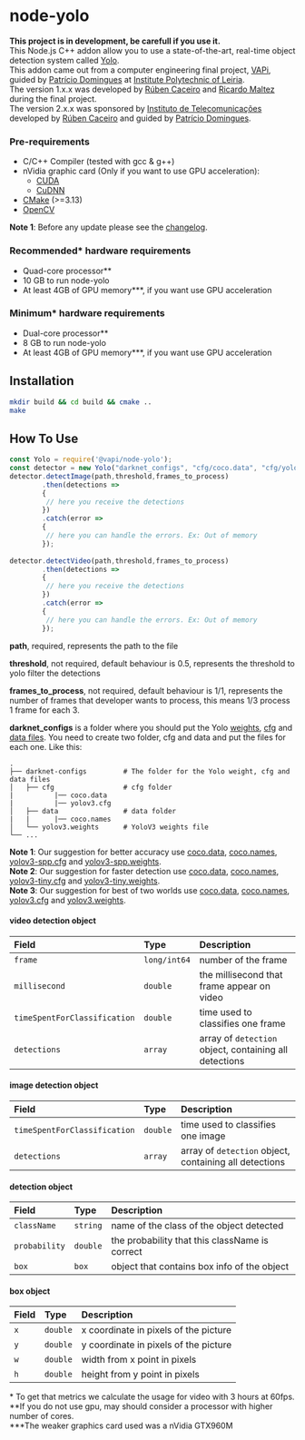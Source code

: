 # node-yolo
**This project is in development, be carefull if you use it.**
<br>This Node.js C++ addon allow you to use a state-of-the-art, real-time object detection system called [Yolo](https://pjreddie.com/darknet/yolo/).
<br>This addon came out from a computer engineering final project, [VAPi](https://github.com/freakstatic/vapi-server), guided by [Patrício Domingues](https://scholar.google.com/citations?user=LPwSQ2EAAAAJ&hl=en) at [Institute Polytechnic of Leiria](https://www.ipleiria.pt/).
<br>The version 1.x.x was developed by [Rúben Caceiro](https://github.com/rcaceiro) and [Ricardo Maltez](https://github.com/freakstatic) during the final project.
<br>The version 2.x.x was sponsored by [Instituto de Telecomunicações](https://www.it.pt) developed by [Rúben Caceiro](https://github.com/rcaceiro) and guided by [Patrício Domingues](https://scholar.google.com/citations?user=LPwSQ2EAAAAJ&hl=en). 

### Pre-requirements
* C/C++ Compiler (tested with gcc & g++)
* nVidia graphic card (Only if you want to use GPU acceleration):
	* [CUDA](https://developer.nvidia.com/cuda-zone)
	* [CuDNN](https://developer.nvidia.com/cudnn)
* [CMake](https://nodejs.org/en/) (>=3.13)
* [OpenCV](https://opencv.org)

**Note 1**: Before any update please see the [changelog](https://github.com/rcaceiro/node-yolo/blob/master/CHANGELOG.md).<br>
### Recommended* hardware requirements
* Quad-core processor**
* 10 GB to run node-yolo
* At least 4GB of GPU memory***, if you want use GPU acceleration
### Minimum* hardware requirements
* Dual-core processor**
* 8 GB to run node-yolo
* At least 4GB of GPU memory***, if you want use GPU acceleration
## Installation
```sh
mkdir build && cd build && cmake ..
make
```

## How To Use

```javascript
const Yolo = require('@vapi/node-yolo');
const detector = new Yolo("darknet_configs", "cfg/coco.data", "cfg/yolov3.cfg", "yolov3.weights");
detector.detectImage(path,threshold,frames_to_process)
        .then(detections =>
        {
         // here you receive the detections
        })
        .catch(error =>
        {
         // here you can handle the errors. Ex: Out of memory
        });
	
detector.detectVideo(path,threshold,frames_to_process)
        .then(detections =>
        {
         // here you receive the detections
        })
        .catch(error =>
        {
         // here you can handle the errors. Ex: Out of memory
        });
```
**path**, required, represents the path to the file

**threshold**, not required, default behaviour is 0.5, represents the threshold to yolo filter the detections

**frames_to_process**, not required, default behaviour is 1/1, represents the number of frames that developer wants to process, this means 1/3 process 1 frame for each 3.

**darknet_configs** is a folder where you should put the Yolo [weights](https://pjreddie.com/darknet/yolo/), [cfg](https://github.com/pjreddie/darknet/tree/master/cfg) and [data files](https://github.com/pjreddie/darknet/tree/master/data).
You need to create two folder, cfg and data and put the files for each one. Like this:<br/>

    .
    ├── darknet-configs         # The folder for the Yolo weight, cfg and data files
    │   ├── cfg                 # cfg folder
    |          |── coco.data
    |          |── yolov3.cfg
    │   ├── data                # data folder
    |   |      |── coco.names
    │   └── yolov3.weights      # YoloV3 weights file
    └── ...

**Note 1**: Our suggestion for better accuracy use [coco.data](https://raw.githubusercontent.com/pjreddie/darknet/master/cfg/coco.data), [coco.names](https://raw.githubusercontent.com/pjreddie/darknet/master/cfg/coco.names), [yolov3-spp.cfg](https://raw.githubusercontent.com/pjreddie/darknet/master/cfg/yolov3-spp.cfg) and [yolov3-spp.weights](https://pjreddie.com/media/files/yolov3-spp.weights).
<br>**Note 2**: Our suggestion for faster detection use [coco.data](https://raw.githubusercontent.com/pjreddie/darknet/master/cfg/coco.data), [coco.names](https://raw.githubusercontent.com/pjreddie/darknet/master/cfg/coco.names), [yolov3-tiny.cfg](https://raw.githubusercontent.com/pjreddie/darknet/master/cfg/yolov3-tiny.cfg) and [yolov3-tiny.weights](https://pjreddie.com/media/files/yolov3-tiny.weights).
<br>**Note 3**: Our suggestion for best of two worlds use [coco.data](https://raw.githubusercontent.com/pjreddie/darknet/master/cfg/coco.data), [coco.names](https://raw.githubusercontent.com/pjreddie/darknet/master/cfg/coco.names), [yolov3.cfg](https://raw.githubusercontent.com/pjreddie/darknet/master/cfg/yolov3.cfg) and [yolov3.weights](https://pjreddie.com/media/files/yolov3.weights).

#### video detection object
| **Field** | **Type** | **Description**
|:----------|:---------|:-----------------------------------------------------
| `frame` | `long/int64` | number of the frame
| `millisecond` | `double` | the millisecond that frame appear on video
| `timeSpentForClassification` | `double` | time used to classifies one frame
| `detections` | `array` | array of `detection` object, containing all detections

#### image detection object
| **Field** | **Type** | **Description**
|:----------|:---------|:-----------------------------------------------------
| `timeSpentForClassification` | `double` | time used to classifies one image
| `detections` | `array` | array of `detection` object, containing all detections

#### detection object
| **Field** | **Type** | **Description**
|:----------|:---------|:-----------------------------------------------------
| `className`   | `string` | name of the class of the object detected
| `probability` | `double` | the probability that this className is correct
| `box`         | `box` | object that contains box info of the object

#### box object
| **Field** | **Type** | **Description**
|:----------|:---------|:-----------------------------------------------------
| `x`       | `double` | x coordinate in pixels of the picture
| `y`       | `double` | y coordinate in pixels of the picture
| `w`       | `double` | width from x point in pixels
| `h`       | `double` | height from y point in pixels

\* To get that metrics we calculate the usage for video with 3 hours at 60fps.
<br>\**If you do not use gpu, may should consider a processor with higher number of cores.
<br>\***The weaker graphics card used was a nVidia GTX960M